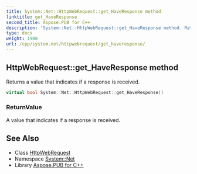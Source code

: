 ```yaml
---
title: System::Net::HttpWebRequest::get_HaveResponse method
linktitle: get_HaveResponse
second_title: Aspose.PUB for C++
description: 'System::Net::HttpWebRequest::get_HaveResponse method. Returns a value that indicates if a response is received in C++.'
type: docs
weight: 1900
url: /cpp/system.net/httpwebrequest/get_haveresponse/
---
```

## HttpWebRequest::get_HaveResponse method


Returns a value that indicates if a response is received.

```cpp
virtual bool System::Net::HttpWebRequest::get_HaveResponse()
```


### ReturnValue

A value that indicates if a response is received.

## See Also

* Class [HttpWebRequest](../)
* Namespace [System::Net](../../)
* Library [Aspose.PUB for C++](../../../)
